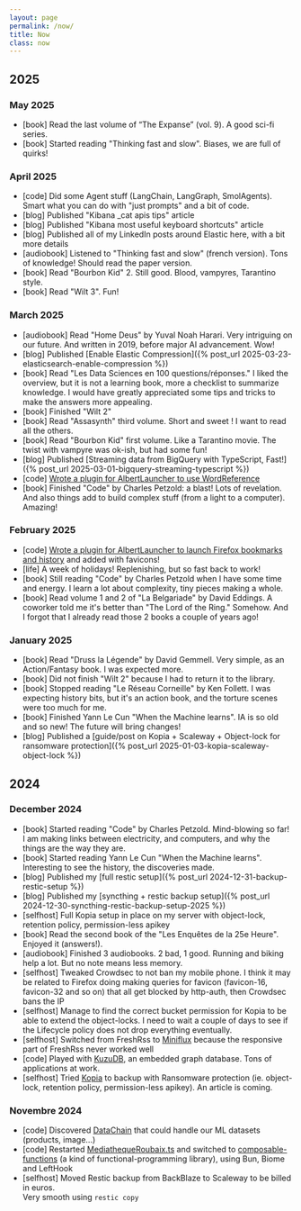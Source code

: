 ```yaml
---
layout: page
permalink: /now/
title: Now
class: now
---
```


## 2025

### May 2025

- [book] Read the last volume of “The Expanse” (vol. 9). A good sci-fi series.
- <span class="tag">[book]</span> Started reading "Thinking fast and slow". Biases, we are full of quirks!

### April 2025

- <span class="tag">[code]</span> Did some Agent stuff (LangChain, LangGraph, SmolAgents). Smart what you can do with "just prompts" and a bit of code.
- <span class="tag">[blog]</span> Published "Kibana _cat apis tips" article
- <span class="tag">[blog]</span> Published "Kibana most useful keyboard shortcuts" article
- <span class="tag">[blog]</span> Published all of my LinkedIn posts around Elastic here, with a bit more details
- <span class="tag">[audiobook]</span> Listened to "Thinking fast and slow" (french version). Tons of knowledge! Should read the paper version.
- <span class="tag">[book]</span> Read "Bourbon Kid" 2. Still good. Blood, vampyres, Tarantino style.
- <span class="tag">[book]</span> Read "Wilt 3". Fun!

### March 2025

- <span class="tag">[audiobook]</span> Read "Home Deus" by Yuval Noah Harari. Very intriguing on our future. And written in 2019, before major AI advancement. Wow!
- <span class="tag">[blog]</span> Published [Enable Elastic Compression]({% post_url 2025-03-23-elasticsearch-enable-compression %})
- <span class="tag">[book]</span> Read "Les Data Sciences en 100 questions/réponses." I liked the overview, but it is not a learning book, more a checklist to summarize knowledge. I would have greatly appreciated some tips and tricks to make the answers more appealing.
- <span class="tag">[book]</span> Finished "Wilt 2"
- <span class="tag">[book]</span> Read "Assasynth" third volume. Short and sweet ! I want to read all the others.
- <span class="tag">[book]</span> Read "Bourbon Kid" first volume. Like a Tarantino movie. The twist with vampyre was ok-ish, but had some fun!
- <span class="tag">[blog]</span> Published [Streaming data from BigQuery with TypeScript, Fast!]({% post_url 2025-03-01-bigquery-streaming-typescript %})
- <span class="tag">[code]</span> [Wrote a plugin for AlbertLauncher to use WordReference](https://github.com/tomsquest/albert_plugin_wordreference)
- <span class="tag">[book]</span> Finished "Code" by Charles Petzold: a blast! Lots of revelation. And also things add to build complex stuff (from a light to a computer). Amazing!

### February 2025

- <span class="tag">[code]</span> [Wrote a plugin for AlbertLauncher to launch Firefox bookmarks and history](https://github.com/tomsquest/albert_plugin_firefox_bookmarks) and added with favicons!
- <span class="tag">[life]</span> A week of holidays! Replenishing, but so fast back to work!
- <span class="tag">[book]</span> Still reading "Code" by Charles Petzold when I have some time and energy. I learn a lot about complexity, tiny pieces making a whole.
- <span class="tag">[book]</span> Read volume 1 and 2 of "La Belgariade" by David Eddings. A coworker told me it's better than "The Lord of the Ring." Somehow. And I forgot that I already read those 2 books a couple of years ago!

### January 2025

- <span class="tag">[book]</span> Read "Druss la Légende" by David Gemmell. Very simple, as an Action/Fantasy book. I was expected more.
- <span class="tag">[book]</span> Did not finish "Wilt 2" because I had to return it to the library.
- <span class="tag">[book]</span> Stopped reading "Le Réseau Corneille" by Ken Follett. I was expecting history bits, but it's an action book, and the torture scenes were too much for me.
- <span class="tag">[book]</span> Finished Yann Le Cun "When the Machine learns". IA is so old and so new! The future will bring changes!
- <span class="tag">[blog]</span> Published a [guide/post on Kopia + Scaleway + Object-lock for ransomware protection]({% post_url 2025-01-03-kopia-scaleway-object-lock %})

## 2024

### December 2024

- <span class="tag">[book]</span> Started reading "Code" by Charles Petzold. Mind-blowing so far! I am making links between electricity, and computers, and why the things are the way they are.
- <span class="tag">[book]</span> Started reading Yann Le Cun "When the Machine learns". Interesting to see the history, the discoveries made.
- <span class="tag">[blog]</span> Published my [full restic setup]({% post_url 2024-12-31-backup-restic-setup %})
- <span class="tag">[blog]</span> Published my [syncthing + restic backup setup]({% post_url 2024-12-30-syncthing-restic-backup-setup-2025 %})
- <span class="tag">[selfhost]</span> Full Kopia setup in place on my server with object-lock, retention policy, permission-less apikey
- <span class="tag">[book]</span> Read the second book of the "Les Enquêtes de la 25e Heure". Enjoyed it (answers!).
- <span class="tag">[audiobook]</span> Finished 3 audiobooks. 2 bad, 1 good. Running and biking help a lot. But no note means less memory.
- <span class="tag">[selfhost]</span> Tweaked Crowdsec to not ban my mobile phone. I think it may be related to Firefox doing making queries for favicon (favicon-16, favicon-32 and so on) that all get blocked by http-auth, then Crowdsec bans the IP
- <span class="tag">[selfhost]</span> Manage to find the correct bucket permission for Kopia to be able to extend the object-locks. I need to wait a couple of days to see if the Lifecycle policy does not drop everything eventually.
- <span class="tag">[selfhost]</span> Switched from FreshRss to [Miniflux](https://miniflux.net/) because the responsive part of FreshRss never worked well
- <span class="tag">[code]</span> Played with [KuzuDB](https://kuzudb.com/), an embedded graph database. Tons of applications at work.
- <span class="tag">[selfhost]</span> Tried [Kopia](https://github.com/kopia/kopia/) to backup with Ransomware protection (ie. object-lock, retention policy, permission-less apikey). An article is coming.

### Novembre 2024

- <span class="tag">[code]</span> Discovered [DataChain](https://datachain.ai/) that could handle our ML datasets (products, image...)
- <span class="tag">[code]</span> Restarted [MediathequeRoubaix.ts](https://github.com/tomsquest/mediathequeroubaix.ts) and switched to [composable-functions](https://github.com/seasonedcc/composable-functions) (a kind of functional-programming library), using Bun, Biome and LeftHook
- <span class="tag">[selfhost]</span> Moved Restic backup from BackBlaze to Scaleway to be billed in euros.<br>Very smooth using `restic copy`
